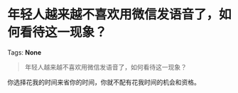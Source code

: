 # 年轻人越来越不喜欢用微信发语音了，如何看待这一现象？

Tags: **None**

> 年轻人越来越不喜欢用微信发语音了，如何看待这一现象？

你选择花我的时间来省你的时间，你就不配有花我时间的机会和资格。

